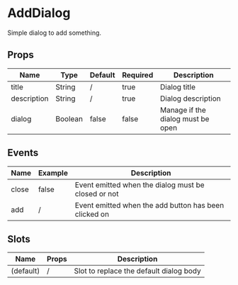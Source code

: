# AddDialog

Simple dialog to add something.

## Props

| Name        | Type    | Default | Required | Description                       |
|-------------|---------|---------|----------|-----------------------------------|
| title       | String  | /       | true     | Dialog title                      |
| description | String  | /       | true     | Dialog description                |
| dialog      | Boolean | false   | false    | Manage if the dialog must be open |

## Events

| Name  | Example | Description                                           |
|-------|---------|-------------------------------------------------------|
| close | false   | Event emitted when the dialog must be closed or not   |
| add   | /       | Event emitted when the add button has been clicked on |

## Slots

| Name      | Props | Description                             |
|-----------|-------|-----------------------------------------|
| (default) | /     | Slot to replace the default dialog body |
